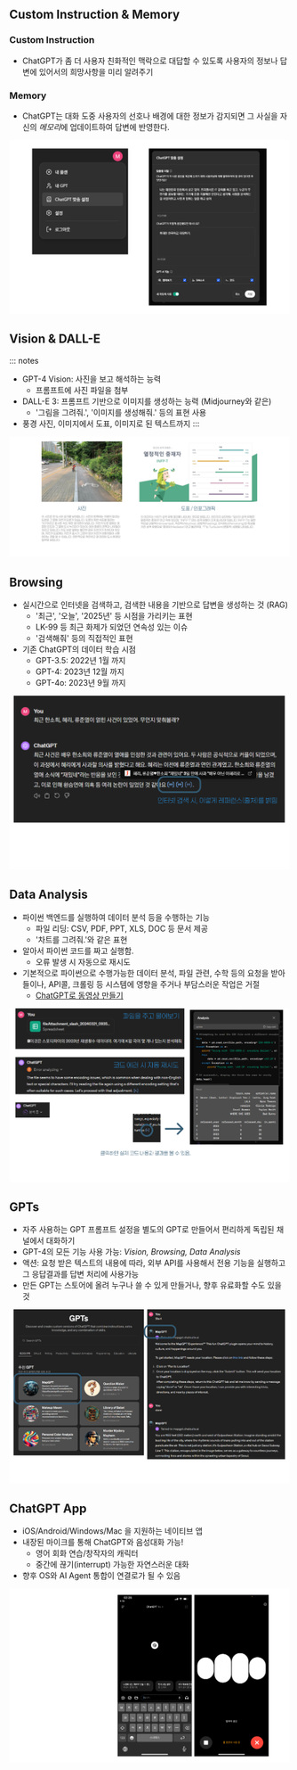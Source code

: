 ## Custom Instruction & Memory

### Custom Instruction 

- ChatGPT가 좀 더 사용자 친화적인 맥락으로 대답할 수 있도록 사용자의 정보나 답변에 있어서의 희망사항을 미리 알려주기

### Memory

- ChatGPT는 대화 도중 사용자의 선호나 배경에 대한 정보가 감지되면 그 사실을 자신의 *메모리*에 업데이트하여 답변에 반영한다.

![](attachments/chatgpt-custom_instruction.png)

## Vision & DALL-E

::: notes
- GPT-4 Vision: 사진을 보고 해석하는 능력
	- 프롬프트에 사진 파일을 첨부
- DALL-E 3: 프롬프트 기반으로 이미지를 생성하는 능력 (Midjourney와 같은)
	- '그림을 그려줘.', '이미지를 생성해줘.' 등의 표현 사용
- 풍경 사진, 이미지에서 도표, 이미지로 된 텍스트까지
:::

![](attachments/image10.png)

## Browsing

- 실시간으로 인터넷을 검색하고, 검색한 내용을 기반으로 답변을 생성하는 것 (RAG)
	- '최근', '오늘', '2025년' 등 시점을 가리키는 표현
	- LK-99 등 최근 화제가 되었던 연속성 있는 이슈
	- '검색해줘' 등의 직접적인 표현
- 기존 ChatGPT의 데이터 학습 시점
	- GPT-3.5: 2022년 1월 까지
	- GPT-4: 2023년 12월 까지
	- GPT-4o: 2023년 9월 까지

![](attachments/image13.png)

## Data Analysis

- 파이썬 백엔드를 실행하여 데이터 분석 등을 수행하는 기능
	- 파일 리딩: CSV, PDF, PPT, XLS, DOC 등 문서 제공
	- '차트를 그려줘.'와 같은 표현
- 알아서 파이썬 코드를 짜고 실행함.
	- 오류 발생 시 자동으로 재시도
- 기본적으로 파이썬으로 수행가능한 데이터 분석, 파일 관련, 수학 등의 요청을 받아들이나, API콜, 크롤링 등 시스템에 영향을 주거나 부담스러운 작업은 거절
	- [ChatGPT로 동영상 만들기](https://www.clien.net/service/board/lecture/18553432)

![](attachments/image14.png)

## GPTs

- 자주 사용하는 GPT 프롬프트 설정을 별도의 GPT로 만들어서 편리하게 독립된 채널에서 대화하기
- GPT-4의 모든 기능 사용 가능: 
	*Vision, Browsing, Data Analysis*
- 액션: 요청 받은 텍스트의 내용에 따라, 외부 API를 사용해서 전용 기능을 실행하고 그 응답결과를 답변 처리에 사용가능
- 만든 GPT는 스토어에 올려 누구나 쓸 수 있게 만들거나, 향후 유료화할 수도 있을 것

![](attachments/image15.png)

## ChatGPT App

- iOS/Android/Windows/Mac 을 지원하는 네이티브 앱
- 내장된 마이크를 통해 ChatGPT와 음성대화 가능!
	- 영어 회화 연습/창작자의 캐릭터 
	- 중간에 끊기(interrupt) 가능한 자연스러운 대화
- 향후 OS와 AI Agent 통합이 연결로가 될 수 있음

![](attachments/image35.png)